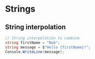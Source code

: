 # Strings

## String interpolation
```C#
// String interpolation to combine
string firstName = "Bob";
string message = $"Hello {firstName}!";
Console.WriteLine(message);
```
